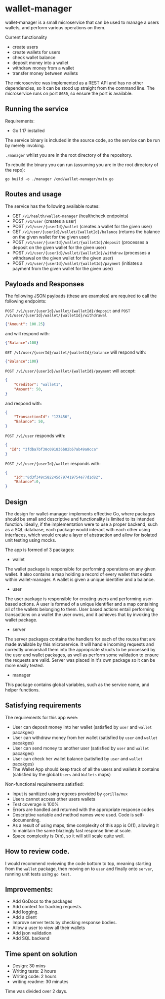 # wallet-manager

wallet-manager is a small microservice that can be used to manage a users wallets, and perform various operations on them.

Current functionality

- create users
- create wallets for users
- check wallet balance
- deposit money into a wallet
- withdraw money from a wallet
- transfer money between wallets

The microservice was implemented as a REST API and has no other dependencies, so it can be stood up straight from the command line.
The microservice runs on port `8080`, so ensure the port is available.

## Running the service

Requirements:
- Go 1.17 installed

The service binary is included in the source code, so the service can be run by merely invoking.

`./manager` whilst you are in the root directory of the repository.

To rebuild the binary you can run (assuming you are in the root directory of the repo):

`go build -o ./manager /cmd/wallet-manager/main.go`

## Routes and usage

The service has the following available routes:

- GET `/v1/health/wallet-manager` (healthcheck endpoints)
- POST `/v1/user` (creates a user)
- POST `/v1/user/{userId}/wallet` (creates a wallet for the given user)
- GET `/v1/user/{userId}/wallet/{walletId}/balance` (returns the balance on the given wallet for the given user)
- POST `/v1/user/{userId}/wallet/{walletId}/deposit` (processes a deposit on the given wallet for the given user)
- POST `/v1/user/{userId}/wallet/{walletId}/withdraw` (processes a withdrawal on the given wallet for the given user)
- POST `/v1/user/{userId}/wallet/{walletId}/payment` (initiates a payment from the given wallet for the given user)


## Payloads and Responses

The following JSON payloads (these are examples) are required to call the following endpoints:

`POST /v1/user/{userId}/wallet/{walletId}/deposit` and `POST /v1/user/{userId}/wallet/{walletId}/withdrawal`

```json
{"Amount": 100.25}
```

and will respond with:

```json
{"Balance":100}
```

`GET /v1/user/{userId}/wallet/{walletId}/balance` will respond with:

```json
{"Balance":100}
```

`POST /v1/user/{userId}/wallet/{walletId}/payment` will accept:

```json
{
    "Creditor": "wallet1",
    "Amount": 50,
}
```
and respond with:

```json
{
    "TransactionId": "123456",
    "Balance": 50,
}
```

`POST /v1/user` responds with:

```json
{
  "Id": "3fdba7bf30c091836b82b57ab49a0cca"
}
```

`POST /v1/user/{userId}/wallet` responds with:

```json
{
    "Id":"8d3f349c582245d797419754e77d1d82",
    "Balance":0,
}
```

## Design

The design for wallet-manager implements effective Go, where packages should be small and descriptive and functionality is limited to its intended function. 
Ideally, if the implementation were to use a proper backend, such as a SQL database, each package would interact with each other using interfaces, which would create a layer of abstraction and allow for isolated unit testing using mocks.

The app is formed of 3 packages:

- wallet

The wallet package is responsible for performing operations on any given wallet. It also contains a map holding a record of every wallet that exists within wallet-manager. A wallet is given a unique identifier and a balance.

- user

The user package is responsible for creating users and performing user-based actions. A user is formed of a unique identifier and a map containing all of the wallets belonging to them. User based actions entail performing transactions on a wallet the user owns, and it achieves that by invoking the wallet package.

- server

The server packages contains the handlers for each of the routes that are made available by this microservice. It will handle incoming requests and correctly unmarshall them into the appropriate structs to be processed by the user and wallet packages, as well as perform some validation to ensure the requests are valid.
Server was placed in it's own package so it can be more easily tested.

- manager

This package contains global variables, such as the service name, and helper functions.

## Satisfying requirements

The requirements for this app were:

- User can deposit money into her wallet (satisfied by `user` and `wallet` pacakges)
- User can withdraw money from her wallet (satisfied by `user` and `wallet` pacakges)
- User can send money to another user (satisfied by `user` and `wallet` pacakges)
- User can check her wallet balance (satisfied by `user` and `wallet` pacakges)
- The Wallet App should keep track of all the users and wallets it contains (satisfied by the global `Users` and `Wallets` maps)


Non-functional requirements satisfied:

- Input is sanitized using regexes provided by `gorilla/mux`
- Users cannot access other users wallets
- Test coverage is 100%
- Errors are handled and returned with the appropriate response codes
- Descriptive variable and method names were used. Code is self-documenting.
- As a result of using maps, time complexity of this app is O(1), allowing it to maintain the same blazingly fast response time at scale.
- Space complexity is O(n), so it will still scale quite well.


## How to review code.

I would recommend reviewing the code bottom to top, meaning starting from the `wallet` package, then moving on to `user` and finally onto `server`, running unit tests using `go test`.

## Improvements:

- Add GoDocs to the packages
- Add context for tracking requests.
- Add logging.
- Add a client
- Improve server tests by checking response bodies.
- Allow a user to view all their wallets
- Add json validation
- Add SQL backend

## Time spent on solution

- Design: 30 mins
- Writing tests: 2 hours
- Writing code: 2 hours
- writing readme: 30 minutes

Time was divided over 2 days. 